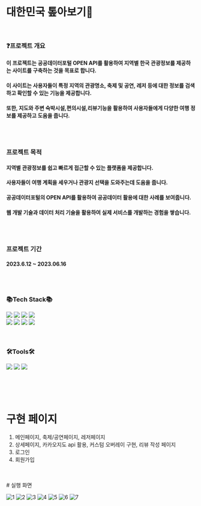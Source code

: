 <br/>

# 대한민국 톺아보기👀   
<br/>

### ❓프로젝트 개요   
#### 이 프로젝트는 공공데이터포털 OPEN API를 활용하여 지역별 한국 관광정보를 제공하는 사이트를 구축하는 것을 목표로 합니다.
#### 이 사이트는 사용자들이 특정 지역의 관광명소, 축제 및 공연, 레저 등에 대한 정보를 검색하고 확인할 수 있는 기능을 제공합니다.
#### 또한, 지도와 주변 숙박시설,편의시설,리뷰기능을 활용하여 사용자들에게 다양한 여행 정보를 제공하고 도움을 줍니다. 
<br/>
<br/>

### 프로젝트 목적

#### 지역별 관광정보를 쉽고 빠르게 접근할 수 있는 플랫폼을 제공합니다.
#### 사용자들이 여행 계획을 세우거나 관광지 선택을 도와주는데 도움을 줍니다.
#### 공공데이터포털의 OPEN API를 활용하여 공공데이터 활용에 대한 사례를 보여줍니다.
#### 웹 개발 기술과 데이터 처리 기술을 활용하여 실제 서비스를 개발하는 경험을 쌓습니다.

<br/>
<br/>

### 프로젝트 기간
#### 2023.6.12 ~ 2023.06.16
<br/>
<br/>

### 📚Tech Stack📚

<div>
<img src="https://img.shields.io/badge/Java-007396?style=flat&logo=Java&logoColor=white" />
<img src="https://img.shields.io/badge/jquery-0769AD?style=flat&logo=jquery&logoColor=white" />
<img src="https://img.shields.io/badge/springboot-6DB33F?style=flat&logo=springboot&logoColor=white" />
<img src="https://img.shields.io/badge/mysql-4479A1?style=flat&logo=mysql&logoColor=white" />
<br/>
<img src="https://img.shields.io/badge/HTML5-E34F26?style=flat&logo=HTML5&logoColor=white" />
<img src="https://img.shields.io/badge/CSS3-1572B6?style=flat&logo=CSS3&logoColor=white" />
<img src="https://img.shields.io/badge/javascript-F7DF1E?style=flat&logo=JavScripta&logoColor=white" />
<img src="https://img.shields.io/badge/Bootstrap-7952B3?style=flat&logo=Bootstrap&logoColor=white" />
</div>
<br/>
<br/>

### 🛠Tools🛠
<div>
  <img src="https://img.shields.io/badge/visualstudiocode-007ACC?style=flat&logo=visualstudiocode&logoColor=white" />
  <img src="https://img.shields.io/badge/apachetomcat-F8DC75?style=flat&logo=apachetomcat&logoColor=white" />
  <img src="https://img.shields.io/badge/github-181717?style=flat&logo=github&logoColor=white" />
</div>
<br/>
<br/>
</h1>
<br/>
<br/>


# 구현 페이지
  1. 메인페이지, 축제/공연페이지, 레저페이지
  2. 상세페이지, 카카오지도 api 활용, 커스텀 오버레이 구현, 리뷰 작성 페이지
  3. 로그인
  4. 회원가입


<br/>
<br/>
# 실행 화면


![1](https://github.com/gjisoo/travel/assets/103836040/d3182f13-e416-4707-b093-dcb5e53f65fb)
![2](https://github.com/gjisoo/travel/assets/103836040/7cbf449c-08dd-4fe4-9998-fae4a6c766e3)
![3](https://github.com/gjisoo/travel/assets/103836040/9dfdab09-61bd-47b9-afb2-6ad3a08c9426)
![4](https://github.com/gjisoo/travel/assets/103836040/5acdf762-51c3-4358-8fbe-2b31dad7b00e)
![5](https://github.com/gjisoo/travel/assets/103836040/6d2566e1-9d4d-47a5-9edc-a4a10cd61e02)
![6](https://github.com/gjisoo/travel/assets/103836040/16a0c3ba-6c09-438c-bcee-5a9b1d9e0fcd)
![7](https://github.com/gjisoo/travel/assets/103836040/5694cbdf-2e4e-4c19-8491-a93bb4bd3f5a)


